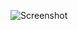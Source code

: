 ![Screenshot]([https://i.ibb.co/9Zp46q9/Print-V1-10.jpg](https://i.ibb.co/8sRr2yT/Captura-de-tela-2023-11-21-190803.png))
